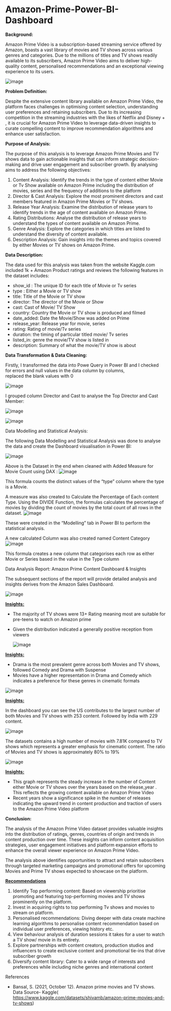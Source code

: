 # Amazon-Prime-Power-BI-Dashboard


**Background:**

Amazon Prime Video is a subscription-based streaming service offered by Amazon, boasts a vast library of movies and TV shows across various genres and categories. Due to the millions of titles and TV shows readily available to its subscribers, Amazon Prime Video aims to deliver high-quality content, personalised recommendations and an exceptional viewing experience to its users.



![image](https://github.com/user-attachments/assets/7850e2d5-7971-4a4b-b1a0-e31eedaa8c43)



**Problem Definition:**

Despite the extensive content library available on Amazon Prime Video, the platform faces challenges in optimising content selection, understanding user preferences and retaining subscribers. Due to its increasing competition in the streaming industries with the likes of Netflix and Disney + , it is crucial for Amazon Prime Video to leverage data-driven insights to curate compelling content to improve recommendation algorithms and enhance user satisfaction.

**Purpose of Analysis:**

The purpose of this analysis is to leverage Amazon Prime Movies and TV shows data to gain actionable insights that can inform strategic decision-making and drive user engagement and subscriber growth. By analysing aims to address the following objectives:

1.	Content Analysis: Identify the trends in the type of content either Movie or Tv Show available on Amazon Prime including the distribution of movies, series and the frequency of additions to the platform
2.	Director & Cast Analysis: Explore the most prominent directors and cast members featured in Amazon Prime Movies or TV shows.
3.	Release Year Analysis:  Examine the distribution of release years to identify trends in the age of content available on Amazon Prime.
4.	Rating Distributions: Analyse the distribution of release years to understand the types of content available on Amazon Prime.
5.	Genre Analysis: Explore the categories in which titles are listed to understand the diversity of content available.
6.	Description Analysis: Gain insights into the themes and topics covered by either Movies or TV shows on Amazon Prime.

**Data Description:**

The data used for this analysis was taken from the website Kaggle.com included 1k + Amazon Product ratings and reviews the following features in the dataset includes:

-	show_id : The unique ID for each title of Movie or Tv series
-	type : Either a Movie or TV show
-	title:  Title of the Movie or TV show
-	director: The director of the Movie or Show
-	 cast: Cast of Movie/ TV Show
-	country: Country the Movie or TV show is produced and filmed
-	date_added: Date the Movie/Show was added on Prime 
-	release_year: Release year for movie, series 
-	rating: Rating of movie/Tv series
-	duration: the timing of particular titled movie/ Tv series
-	listed_in: genre the movie/TV show is listed in 
-	description: Summary of what the movie/TV show is about



**Data Transformation & Data Cleaning:**

Firstly, I transformed the data into Powe Query in Power BI and I checked for errors and null values in the data column by columns,  
replaced the blank values with 0

![image](https://github.com/user-attachments/assets/0fd87bd4-1755-4870-a746-3dfed6eccf37)



I grouped column Director and Cast to analyse the Top Director and Cast Member:
 
 ![image](https://github.com/user-attachments/assets/5db8bbfb-d9a4-4f6d-885e-2cfac85e8655)



![image](https://github.com/user-attachments/assets/be6c7664-6b00-436e-baf0-bd99b27dc9a4)



Data Modelling and Statistical Analysis:

The following Data Modelling and Statistical Analysis was done to analyse the data and create the Dashboard visualisation in Power BI:


![image](https://github.com/user-attachments/assets/9ae7b243-3017-41f0-b9a3-25655b0c1227)


 
Above is the Dataset in the end when cleaned with Added Measure for Movie Count using DAX :
 ![image](https://github.com/user-attachments/assets/78aa3359-b633-478c-8f2b-517ba8a38980)

This formula counts the distinct values of the “type” column where the type is a Movie.

A measure was also created to Calculate the Percentage of Each content Type. Using the DIVIDE Function, the formulas calculates the percentage of movies by dividing the count of movies by the total count of all rows in the dataset.
 ![image](https://github.com/user-attachments/assets/336b1935-876e-4e0b-b780-0b9227918c99)


These were created in the “Modelling” tab in Power BI to perform the statistical analysis.

A new calculated Column was also created named Content Category 
 ![image](https://github.com/user-attachments/assets/9d9ec291-9bed-4686-875d-3c0f1074f3ed)



This formula creates a new column that categorises each row as either Movie or Series based in the value in the Type column

Data Analysis Report: Amazon Prime Content Dashboard & Insights

The subsequent sections of the report will provide detailed analysis and insights derives from the Amazon Sales Dashboard.


 ![image](https://github.com/user-attachments/assets/c8ee00a7-04c6-4e47-ab8e-6ed46b9d1a0e)


<u>**Insights:**</u>

-	The majority of TV shows were 13+ Rating meaning most are suitable for pre-teens to watch on Amazon prime
-	Given the distribution indicated a generally positive reception from viewers

	![image](https://github.com/user-attachments/assets/22c7d826-e494-4e1d-a8db-a88120a7418d)

<u>**Insights:**</u>

-	Drama is the most prevalent genre across both Movies and TV shows, followed Comedy and Drama with Suspense
-	Movies have a higher representation in Drama and Comedy which indicates a preference for these genres in cinematic formats

![image](https://github.com/user-attachments/assets/51295096-778b-410a-b90e-0a5d29ba28c8)


<u>**Insights:**</u>

In the dashboard you can see the US contributes to the largest number of both Movies and TV shows with 253 content. Followed by India with 229 content.


![image](https://github.com/user-attachments/assets/488b2a0b-0c2e-4281-b73f-e7a573a4b275)


The datasets contains a high number of movies with 7.81K compared to TV shows which represents a greater emphasis for cinematic content.
The ratio of Movies and TV shows is approximately 80% to 19% 




![image](https://github.com/user-attachments/assets/9de81595-e47c-4c0c-afbf-f76accef004b)

<u>**Insights:**</u>

-	This graph represents the steady increase in the number of Content either Movie or TV shows over the years based on the release_year . This reflects the growing content available on Amazon Prime Video
-	Recent years show a significance spike in the number of releases indicating the upward trend in content production and traction of users to the  Amazon Prime Video platform


**Conclusion:**

The analysis of the Amazon Prime Video dataset provides valuable insights into the distribution of ratings, genres, countries of origin and trends in content production over time. These insights can inform content acquisition strategies, user engagement initiatives and platform expansion efforts to enhance the overall viewer experience on Amazon Prime Video.

The analysis above identifies opportunities to attract and retain subscribers through targeted marketing campaigns and promotional offers for upcoming Movies and Prime TV shows expected to showcase on the platform.



<u>**Recommendations**</u>
1.	Identify Top performing content: Based on viewership prioritise promoting and featuring top-performing movies and TV shows prominently on the platform.
2.	Invest in acquiring rights to top performing Tv shows and movies to stream on platform.
3.	Personalised recommendations:  Diving deeper with data create machine learning algorithms to personalise content recommendation based on individual user preferences, viewing history etc.
4.	View behaviour analysis of duration sessions it takes for a user to watch a TV show/ movie in its entirety. 
5.	Explore partnerships with content creators, production studios and influencers to create exclusive content and promotional tie-ins that drive subscriber growth
6.	Diversify content library: Cater to a wide range of interests and preferences while including niche genres and international content


References

-	Bansal, S. (2021, October 12). Amazon prime movies and TV shows.
  Data Source- Kaggle( https://www.kaggle.com/datasets/shivamb/amazon-prime-movies-and-tv-shows)


